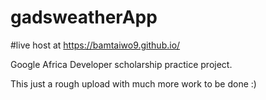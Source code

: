 # gadsweatherApp

#live host at https://bamtaiwo9.github.io/

Google Africa Developer scholarship practice project.

This just a rough upload with much more work to be done :)

